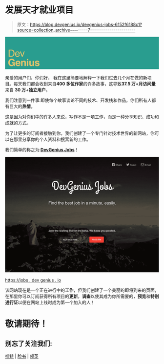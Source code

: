 # 发展天才就业项目

> 原文：<https://blog.devgenius.io/devgenius-jobs-6152f6188c1?source=collection_archive---------7----------------------->

![](img/bdfc1b545a37b0ea215b53459a5170eb.png)

亲爱的用户们，你们好，
我在这里简要地解释一下我们过去几个月在做的新项目。每天我们都会收到来自**400 多位作家**的许多故事，这导致**37.5 万+月访问量**来自 **30 万+独立用户**。

我们注意到一件事:即使每个故事谈论不同的技术、开发栈和作品，你们所有人都有巨大的**热情**。

这是因为对你们中的许多人来说，写作不是一项工作，而是一种分享知识、成功和成就的方式。

为了让更多的订阅者接触到你，我们创建了一个专门针对技术世界的新网站，你可以在那里分享你的个人资料和搜索新的工作。

我们简单的称之为:[**DevGenius Jobs**](https://jobs.devgenius.io)！

![](img/03ada4c7cc4dc6baf783b74113d4443a.png)

[https://jobs . dev genius . io](https://jobs.devgenius.io)

该网站现在是一个正在进行中的**工作**，但我们创建了一个美丽的即将到来的页面，在那里你可以订阅获得所有项目的**更新**，**调查**以使其成为你所需要的，**预览**和**特别通行证**以便在网站上线时成为第一个加入的人！

# 敬请期待！

## 别忘了关注我们:

[推特](https://twitter.com/devgenius1) | [脸书](https://www.facebook.com/devgenius1/) | [领英](https://www.linkedin.com/company/dev-genius/)